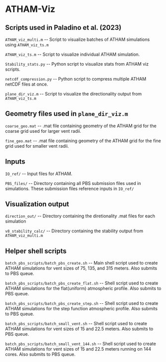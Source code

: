 # ATHAM-Viz

## Scripts used in Paladino et al. (2023)
`ATHAM_viz_multi.m` -- Script to visualize batches of ATHAM simulations using `ATHAM_viz_ts.m`

`ATHAM_viz_ts.m` -- Script to visualize individual ATHAM simulation.

`Stability_stats.py` -- Python script to visualize stats from ATHAM viz scripts. 

`netcdf_compression.py` -- Python script to compress multiple ATHAM netCDF files at once.

`plane_dir_viz.m` -- Script to visualize the directionality output from `ATHAM_viz_ts.m`

## Geometry files used in `plane_dir_viz.m`
`coarse_geo.mat` -- .mat file containing geometry of the ATHAM grid for the coarse grid used for larger vent radii.

`fine_geo.mat` -- .mat file containing geometry of the ATHAM grid for the fine grid used for smaller vent radii.

## Inputs
`IO_ref/` -- Input files for ATHAM. 

`PBS_files/` -- Directory containing all PBS submission files used in simulations. These submission files reference inputs in `IO_ref/`

## Visualization output
`direction_out/` -- Directory containing the diretionality .mat files for each simulation

`v8_stability_calc/` -- Directory containing the stability output from `ATHAM_viz_multi.m`

## Helper shell scripts
`batch_pbs_scripts/batch_pbs_create.sh` -- Main shell script used to create ATHAM simulations for vent sizes of 75, 135, and 315 meters. Also submits to PBS queue.

`batch_pbs_scripts/batch_pbs_create_flat.sh` -- Shell script used to create ATHAM simulations for the flat(uniform) atmospheric profile. Also submits to PBS queue.

`batch_pbs_scripts/batch_pbs_create_step.sh` -- Shell script used to create ATHAM simulations for the step function atmospheric profile. Also submits to PBS queue.

`batch_pbs_scripts/batch_small_vent.sh` -- Shell script used to create ATHAM simulations for vent sizes of 15 and 22.5 meters. Also submits to PBS queue.

`batch_pbs_scripts/batch_small_vent_144.sh` -- Shell script used to create ATHAM simulations for vent sizes of 15 and 22.5 meters running on 144 cores. Also submits to PBS queue.

